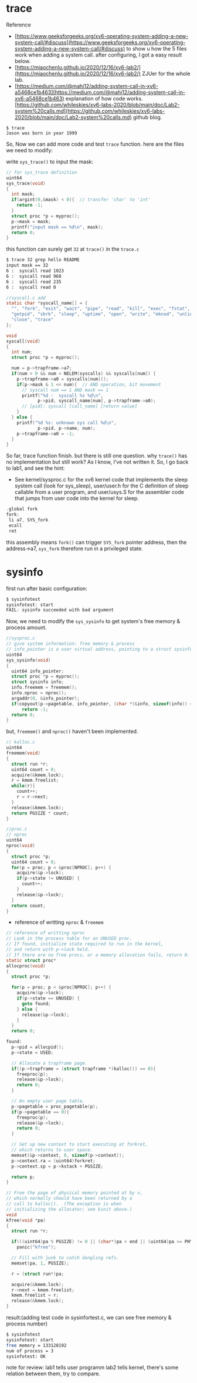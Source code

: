 
# trace
Reference
-   [https://www.geeksforgeeks.org/xv6-operating-system-adding-a-new-system-call/#discuss](https://www.geeksforgeeks.org/xv6-operating-system-adding-a-new-system-call/#discuss)
to show u how the 5 files work when adding a system call.
after configuring, I got a easy result below.
- [https://miaochenlu.github.io/2020/12/16/xv6-lab2/](https://miaochenlu.github.io/2020/12/16/xv6-lab2/)
ZJUer for the whole lab.
- [https://medium.com/@mahi12/adding-system-call-in-xv6-a5468ce1b463](https://medium.com/@mahi12/adding-system-call-in-xv6-a5468ce1b463)
explanation of how code works.
[https://github.com/whileskies/xv6-labs-2020/blob/main/doc/Lab2-system%20calls.md](https://github.com/whileskies/xv6-labs-2020/blob/main/doc/Lab2-system%20calls.md)
github blog.
```
$ trace
Jason was born in year 1999
```
So, Now we can add more code and test `trace` function.
here are the files we need to modify:

write `sys_trace()` to input the mask:

```c
// for sys_trace definition
uint64
sys_trace(void)
{
  int mask;
  if(argint(0,&mask) < 0){  // transfer 'char' to 'int'
    return -1;
  }
  struct proc *p = myproc();
  p->mask = mask;
  printf("input mask == %d\n", mask);
  return 0;
}
```
this function can surely get `32` at `trace()` in the `trace.c`

```bash
$ trace 32 grep hello README
input mask == 32
6 :  syscall read 1023
6 :  syscall read 968
6 :  syscall read 235
6 :  syscall read 0
```

```c
//syscall.c add
static char *syscall_name[] = {
  "", "fork", "exit", "wait", "pipe", "read", "kill", "exec", "fstat", "chdir", "dup",
  "getpid", "sbrk", "sleep", "uptime", "open", "write", "mknod", "unlink", "link", "mkdir",
  "close", "trace"
};

void
syscall(void)
{
  int num;
  struct proc *p = myproc();

  num = p->trapframe->a7;
  if(num > 0 && num < NELEM(syscalls) && syscalls[num]) {
    p->trapframe->a0 = syscalls[num]();
    if(p->mask & 1 << num){  // AND operation, bit movement
      // syscall num == 1 AND mask == 1
      printf("%d :  syscall %s %d\n",
            p->pid, syscall_name[num], p->trapframe->a0);
      // [pid]: syscall [call_name] [return value]
    }
  } else {
    printf("%d %s: unknown sys call %d\n",
            p->pid, p->name, num);
    p->trapframe->a0 = -1;
  }
}

```
So far, trace function finish. but there is still one question. why `trace()` has no implementation but still work?
As I know, I've not written it. So, I go back to lab1, and see the hint:

 - See kernel/sysproc.c for the xv6 kernel code that implements the sleep system call (look for sys_sleep), user/user.h for the C definition of sleep callable from a user program, and user/usys.S for the assembler code that jumps from user code into the kernel for sleep.

```c
.global fork
fork:
 li a7, SYS_fork
 ecall
 ret
```
this assembly means `fork()` can trigger `SYS_fork` pointer address, then the address->a7, `sys_fork` therefore run in a privileged state.


# sysinfo
first run after basic configuration:
```c
$ sysinfotest
sysinfotest: start
FAIL: sysinfo succeeded with bad argument
```
Now, we need to modify the `sys_sysinfo` to get system's free memory & process amount.

```c
//sysproc.c
// give system information: free memory & process
// info_pointer is a user virtual address, pointing to a struct sysinfo.
uint64
sys_sysinfo(void)
{
  uint64 info_pointer;
  struct proc *p = myproc();
  struct sysinfo info;
  info.freemem = freemem();
  info.nproc = nproc();
  argaddr(0, &info_pointer);
  if(copyout(p->pagetable, info_pointer, (char *)&info, sizeof(info)) < 0)
      return -1;
  return 0;
}
```
but, `freemem()` and `nproc()` haven't been implemented.

```c
// kalloc.c
uint64
freemem(void)
{
  struct run *r;
  uint64 count = 0;
  acquire(&kmem.lock);
  r = kmem.freelist;
  while(r){
    count++;
    r = r->next;
  }
  release(&kmem.lock);
  return PGSIZE * count;
}

```

```c
//proc.c
// nproc
uint64
nproc(void)
{
  struct proc *p;
  uint64 count = 0;
  for(p = proc; p < &proc[NPROC]; p++) {
    acquire(&p->lock);
    if(p->state != UNUSED) {
      count++;
    }
    release(&p->lock);
  }
  return count;
}
```










- reference of writting `nproc` & `freemem`
```c
// reference of writting nproc
// Look in the process table for an UNUSED proc.
// If found, initialize state required to run in the kernel,
// and return with p->lock held.
// If there are no free procs, or a memory allocation fails, return 0.
static struct proc*
allocproc(void)
{
  struct proc *p;

  for(p = proc; p < &proc[NPROC]; p++) {
    acquire(&p->lock);
    if(p->state == UNUSED) {
      goto found;
    } else {
      release(&p->lock);
    }
  }
  return 0;

found:
  p->pid = allocpid();
  p->state = USED;

  // Allocate a trapframe page.
  if((p->trapframe = (struct trapframe *)kalloc()) == 0){
    freeproc(p);
    release(&p->lock);
    return 0;
  }

  // An empty user page table.
  p->pagetable = proc_pagetable(p);
  if(p->pagetable == 0){
    freeproc(p);
    release(&p->lock);
    return 0;
  }

  // Set up new context to start executing at forkret,
  // which returns to user space.
  memset(&p->context, 0, sizeof(p->context));
  p->context.ra = (uint64)forkret;
  p->context.sp = p->kstack + PGSIZE;

  return p;
}
```

```c
// Free the page of physical memory pointed at by v,
// which normally should have been returned by a
// call to kalloc().  (The exception is when
// initializing the allocator; see kinit above.)
void
kfree(void *pa)
{
  struct run *r;

  if(((uint64)pa % PGSIZE) != 0 || (char*)pa < end || (uint64)pa >= PHYSTOP)
    panic("kfree");

  // Fill with junk to catch dangling refs.
  memset(pa, 1, PGSIZE);

  r = (struct run*)pa;

  acquire(&kmem.lock);
  r->next = kmem.freelist;
  kmem.freelist = r;
  release(&kmem.lock);
}

```

result:(adding test code in sysinfortest.c, we can see free memory & process number)

```bash
$ sysinfotest
sysinfotest: start
free memory = 133128192
num of process = 3
sysinfotest: OK
```
note for review:
lab1 tells user programm
lab2 tells kernel, there's some relation between them, try to compare.
